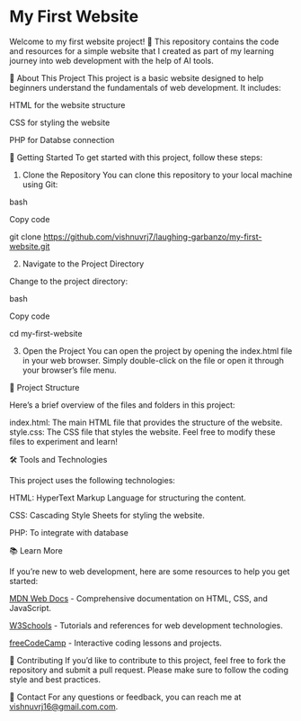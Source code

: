 # My First Website
Welcome to my first website project! 🎉 This repository contains the code and resources for a simple website that I created as part of my learning journey into web development with the help of AI tools.

📜 About This Project
This project is a basic website designed to help beginners understand the fundamentals of web development. It includes:

HTML for the website structure

CSS for styling the website

PHP for Databse connection

🚀 Getting Started
To get started with this project, follow these steps:

1. Clone the Repository
You can clone this repository to your local machine using Git:

bash

Copy code

git clone https://github.com/vishnuvrj7/laughing-garbanzo/my-first-website.git

2. Navigate to the Project Directory

Change to the project directory:

bash

Copy code

cd my-first-website

3. Open the Project
You can open the project by opening the index.html file in your web browser. Simply double-click on the file or open it through your browser’s file menu.

🧩 Project Structure

Here’s a brief overview of the files and folders in this project:

index.html: The main HTML file that provides the structure of the website.
style.css: The CSS file that styles the website.
Feel free to modify these files to experiment and learn!

🛠️ Tools and Technologies

This project uses the following technologies:

HTML: HyperText Markup Language for structuring the content.

CSS: Cascading Style Sheets for styling the website.

PHP: To integrate with database

📚 Learn More

If you’re new to web development, here are some resources to help you get started:

[MDN Web Docs](https://freelearniverse.wordpress.com/2023/09/16/free-learning-sites-for-coding/) - Comprehensive documentation on HTML, CSS, and JavaScript.

[W3Schools](https://freelearniverse.wordpress.com/2023/09/16/free-learning-sites-for-coding/) - Tutorials and references for web development technologies.

[freeCodeCamp](https://freelearniverse.wordpress.com/2023/09/16/free-learning-sites-for-coding/) - Interactive coding lessons and projects.

🤝 Contributing
If you’d like to contribute to this project, feel free to fork the repository and submit a pull request. Please make sure to follow the coding style and best practices.

📧 Contact
For any questions or feedback, you can reach me at vishnuvrj16@gmail.com.com.
